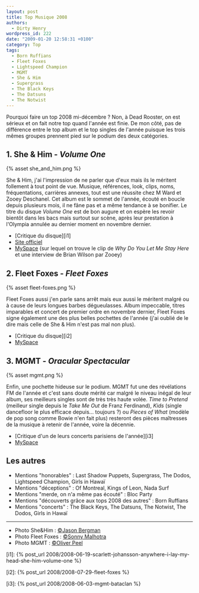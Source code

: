 ```yaml
---
layout: post
title: Top Musique 2008
authors:
  - Dirty Henry
wordpress_id: 222
date: "2009-01-20 12:58:31 +0100"
category: Top
tags:
  - Born Ruffians
  - Fleet Foxes
  - Lightspeed Champion
  - MGMT
  - She & Him
  - Supergrass
  - The Black Keys
  - The Datsuns
  - The Notwist
---
```


Pourquoi faire un top 2008 mi-décembre ? Non, à Dead Rooster, on est sérieux et
on fait notre top quand l'année est finie. De mon côté, pas de différence entre
le top album et le top singles de l'année puisque les trois mêmes groupes
prennent pied sur le podium des deux catégories.

## 1. She & Him - _Volume One_

{% asset she_and_him.png %}

She & Him, j'ai l'impression de ne parler que d'eux mais ils le méritent
follement à tout point de vue. Musique, références, look, clips, noms,
fréquentations, carrières annexes, tout est une réussite chez M Ward et Zooey
Deschanel. Cet album est le sommet de l'année, écouté en boucle depuis plusieurs
mois, il ne fâne pas et a même tendance à se bonifier. Le titre du disque
_Volume One_ est de bon augure et on espère les revoir bientôt dans les bacs
mais surtout sur scène, après leur prestation à l'Olympia annulée au dernier
moment en novembre dernier.

- [Critique du disque][i1]
- [Site officiel](http://www.sheandhim.com/)
- [MySpace](http://www.myspace.com/sheandhim) (sur lequel on trouve le clip de
  _Why Do You Let Me Stay Here_ et une interview de Brian Wilson par Zooey)

## 2. Fleet Foxes - _Fleet Foxes_

{% asset fleet-foxes.png %}

Fleet Foxes aussi j'en parle sans arrêt mais eux aussi le méritent malgré ou à
cause de leurs longues barbes dégueulasses. Album impeccable, titres imparables
et concert de premier ordre en novembre dernier, Fleet Foxes signe également une
des plus belles pochettes de l'année (j'ai oublié de le dire mais celle de She &
Him n'est pas mal non plus).

- [Critique du disque][i2]
- [MySpace](http://www.myspace.com/fleetfoxes)

## 3. MGMT - _Oracular Spectacular_

{% asset mgmt.png %}

Enfin, une pochette hideuse sur le podium. MGMT fut une des révélations FM de
l'année et c'est sans doute mérité car malgré le niveau inégal de leur album,
ses meilleurs singles sont de très très haute volée. _Time to Pretend_ (meilleur
single depuis le _Take Me Out_ de Franz Ferdinand), _Kids_ (single dancefloor le
plus efficace depuis… toujours ?) ou _Pieces of What_ (modèle de pop song comme
Bowie n'en fait plus) resteront des pièces maîtresses de la musique à retenir de
l'année, voire la décennie.

- [Critique d'un de leurs concerts parisiens de l'année][i3]
- [MySpace](http://www.myspace.com/mgmt)

## Les autres

- Mentions "honorables" : Last Shadow Puppets, Supergrass, The Dodos, Lightspeed
  Champion, Girls in Hawaï
- Mentions "déceptions" : Of Montreal, Kings of Leon, Nada Surf
- Mentions "merde, on n'a même pas écouté" : Bloc Party
- Mentions "découverts grâce aux tops 2008 des autres" : Born Ruffians
- Mentions "concerts" : The Black Keys, The Datsuns, The Notwist, The Dodos,
  Girls in Hawaï

---

- Photo She&Him : [©Jason Bergman](http://www.flickr.com/photos/jberg/)
- Photo Fleet Foxes : [©Sonny Malhotra](http://www.flickr.com/photos/sonny6/)
- Photo MGMT : [©Oliver Peel](http://www.flickr.com/photos/oliverpeel/)

[i1]:
{% post_url 2008/2008-06-19-scarlett-johansson-anywhere-i-lay-my-head-she-him-volume-one %}

[i2]: {% post_url 2008/2008-07-29-fleet-foxes %}

[i3]: {% post_url 2008/2008-06-03-mgmt-bataclan %}
